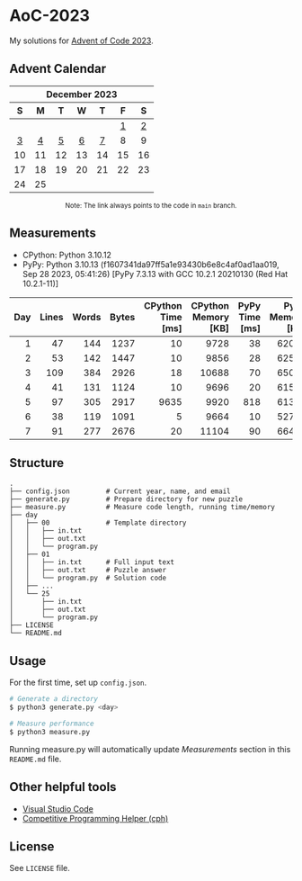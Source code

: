 # AoC-2023

My solutions for [Advent of Code 2023](https://adventofcode.com/2023).

## Advent Calendar

<div align="center">
<table>
    <thead>
        <tr>
            <th colspan="7"><div align="center">December 2023</div></th>
        </tr>
        <tr>
            <th align="center">S</th>
            <th align="center">M</th>
            <th align="center">T</th>
            <th align="center">W</th>
            <th align="center">T</th>
            <th align="center">F</th>
            <th align="center">S</th>
        </tr>
    </thead>
    <tbody>
        <tr>
            <td align="center"></td>
            <td align="center"></td>
            <td align="center"></td>
            <td align="center"></td>
            <td align="center"></td>
            <td align="center"><a href="https://codeberg.org/kimerikal/AoC-2023/src/branch/main/day/01/program.py">1</a></td>
            <td align="center"><a href="https://codeberg.org/kimerikal/AoC-2023/src/branch/main/day/02/program.py">2</a></td>
        </tr>
        <tr>
            <td align="center"><a href="https://codeberg.org/kimerikal/AoC-2023/src/branch/main/day/03/program.py">3</a></td>
            <td align="center"><a href="https://codeberg.org/kimerikal/AoC-2023/src/branch/main/day/04/program.py">4</a></td>
            <td align="center"><a href="https://codeberg.org/kimerikal/AoC-2023/src/branch/main/day/05/program.py">5</a></td>
            <td align="center"><a href="https://codeberg.org/kimerikal/AoC-2023/src/branch/main/day/06/program.py">6</a></td>
            <td align="center"><a href="https://codeberg.org/kimerikal/AoC-2023/src/branch/main/day/07/program.py">7</a></td>
            <td align="center">8</td>
            <td align="center">9</td>
        </tr>
        <tr>
            <td align="center">10</td>
            <td align="center">11</td>
            <td align="center">12</td>
            <td align="center">13</td>
            <td align="center">14</td>
            <td align="center">15</td>
            <td align="center">16</td>
        </tr>
        <tr>
            <td align="center">17</td>
            <td align="center">18</td>
            <td align="center">19</td>
            <td align="center">20</td>
            <td align="center">21</td>
            <td align="center">22</td>
            <td align="center">23</td>
        </tr>
        <tr>
            <td align="center">24</td>
            <td align="center">25</td>
            <td align="center"></td>
            <td align="center"></td>
            <td align="center"></td>
            <td align="center"></td>
            <td align="center"></td>
        </tr>
    </tbody>
</table>
<small>
    Note: The link always points to the code in <code>main</code> branch.
</small>
</div>

## Measurements

<!-- region measurements -->
- CPython: Python 3.10.12
- PyPy: Python 3.10.13 (f1607341da97ff5a1e93430b6e8c4af0ad1aa019, Sep 28 2023, 05:41:26) [PyPy 7.3.13 with GCC 10.2.1 20210130 (Red Hat 10.2.1-11)]

|   Day |   Lines |   Words |   Bytes |   CPython Time [ms] |   CPython Memory [KB] |   PyPy Time [ms] |   PyPy Memory [KB] |
|------:|--------:|--------:|--------:|--------------------:|----------------------:|-----------------:|-------------------:|
|     1 |      47 |     144 |    1237 |                  10 |                  9728 |               38 |              62080 |
|     2 |      53 |     142 |    1447 |                  10 |                  9856 |               28 |              62560 |
|     3 |     109 |     384 |    2926 |                  18 |                 10688 |               70 |              65088 |
|     4 |      41 |     131 |    1124 |                  10 |                  9696 |               20 |              61504 |
|     5 |      97 |     305 |    2917 |                9635 |                  9920 |              818 |              61376 |
|     6 |      38 |     119 |    1091 |                   5 |                  9664 |               10 |              52736 |
|     7 |      91 |     277 |    2676 |                  20 |                 11104 |               90 |              66432 |
<!-- endregion measurements -->

## Structure

```plain
.
├── config.json         # Current year, name, and email
├── generate.py         # Prepare directory for new puzzle
├── measure.py          # Measure code length, running time/memory
├── day
│   ├── 00              # Template directory
│   │   ├── in.txt
│   │   ├── out.txt
│   │   └── program.py
│   ├── 01
│   │   ├── in.txt      # Full input text
│   │   ├── out.txt     # Puzzle answer
│   │   └── program.py  # Solution code
│   ├── ...
│   └── 25
│       ├── in.txt
│       ├── out.txt
│       └── program.py
├── LICENSE
└── README.md
```

## Usage

For the first time, set up `config.json`.

```bash
# Generate a directory
$ python3 generate.py <day>

# Measure performance
$ python3 measure.py
```

Running measure.py will automatically update *Measurements* section in this `README.md` file.

## Other helpful tools

- [Visual Studio Code](https://code.visualstudio.com/)
- [Competitive Programming Helper (cph)](https://marketplace.visualstudio.com/items?itemName=DivyanshuAgrawal.competitive-programming-helper)

## License

See `LICENSE` file.
